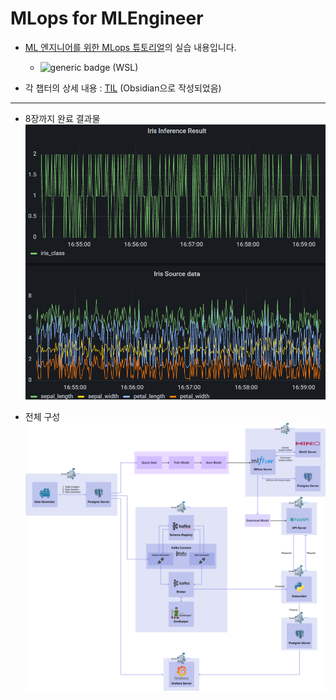 # MLops for MLEngineer
- [ML 엔지니어를 위한 MLops 튜토리얼](https://mlops-for-mle.github.io/tutorial/)의 실습 내용입니다.
  - ![generic badge](https://img.shields.io/badge/Ubuntu-22.04.1-red.svg) (WSL) 

- 각 챕터의 상세 내용 : [TIL](https://github.com/dowrave/TIL/tree/main/CS_DS_ByObsidian/%EA%B3%B5%EB%B6%80%20%EB%A9%94%EB%AA%A8/data%20science/MLOps/mlflow%20-%20ML%EC%97%94%EC%A7%80%EB%8B%88%EC%96%B4%EB%A5%BC%20%EC%9C%84%ED%95%9C%20MLOps) (Obsidian으로 작성되었음)
---
- 8장까지 완료 결과물
 ![대시보드](dashboard.gif)

- 전체 구성
![구성도](architecture.png)

